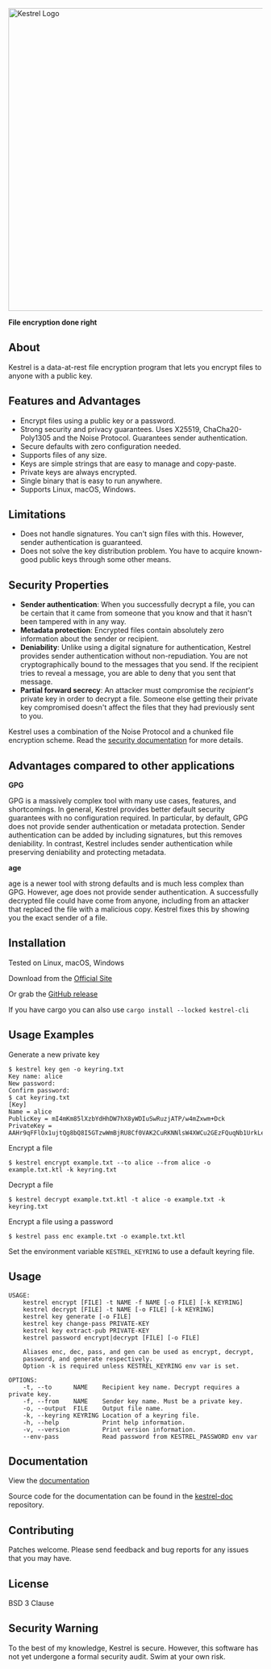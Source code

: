 <p><img src="https://user-images.githubusercontent.com/13957897/149721971-bdd844e6-0a9d-43fa-9205-04a8daa9fab6.png" alt="Kestrel Logo" width="600"></p>

**File encryption done right**

## About

Kestrel is a data-at-rest file encryption program that lets you encrypt files
to anyone with a public key.


## Features and Advantages

- Encrypt files using a public key or a password.
- Strong security and privacy guarantees. Uses X25519, ChaCha20-Poly1305
  and the Noise Protocol. Guarantees sender authentication.
- Secure defaults with zero configuration needed.
- Supports files of any size.
- Keys are simple strings that are easy to manage and copy-paste.
- Private keys are always encrypted.
- Single binary that is easy to run anywhere.
- Supports Linux, macOS, Windows.


## Limitations

- Does not handle signatures. You can't sign files with this. However,
  sender authentication is guaranteed.
- Does not solve the key distribution problem. You have to acquire
  known-good public keys through some other means.


## Security Properties

- **Sender authentication**: When you successfully decrypt a file, you can be
  certain that it came from someone that you know and that it hasn't been
  tampered with in any way.
- **Metadata protection**: Encrypted files contain absolutely zero information
  about the sender or recipient.
- **Deniability**: Unlike using a digital signature for authentication, Kestrel
  provides sender authentication without non-repudiation. You are not
  cryptographically bound to the messages that you send. If the recipient tries
  to reveal a message, you are able to deny that you sent that message.
- **Partial forward secrecy**: An attacker must compromise the _recipient's_
  private key in order to decrypt a file. Someone else getting their private
  key compromised doesn't affect the files that they had previously sent to you.

Kestrel uses a combination of the Noise Protocol and a chunked file encryption
scheme. Read the [security documentation](https://getkestrel.com/docs/security-information.html)
for more details.


## Advantages compared to other applications

**GPG**

GPG is a massively complex tool with many use cases, features, and shortcomings.
In general, Kestrel provides better default security guarantees with no
configuration required. In particular, by default, GPG does not provide sender
authentication or metadata protection. Sender authentication can be
added by including signatures, but this removes deniability. In contrast,
Kestrel includes sender authentication while preserving deniability and
protecting metadata.

**age**

age is a newer tool with strong defaults and is much less complex than GPG.
However, age does not provide sender authentication. A successfully decrypted
file could have come from anyone, including from an attacker that replaced the
file with a malicious copy. Kestrel fixes this by showing you the exact sender
of a file.

## Installation

Tested on Linux, macOS, Windows

Download from the [Official Site](https://getkestrel.com)

Or grab the [GitHub release](https://github.com/finfet/kestrel/releases/latest)

If you have cargo you can also use `cargo install --locked kestrel-cli`


## Usage Examples

Generate a new private key
```
$ kestrel key gen -o keyring.txt
Key name: alice
New password:
Confirm password:
$ cat keyring.txt
[Key]
Name = alice
PublicKey = mI4mKm85lXzbYdHhDW7hX8yWDIuSwRuzjATP/w4mZxwm+Dck
PrivateKey = AAHr9qFFlOx1ujtQg8bQ8I5GTzwWmBjRU8Cf0VAK2CuRKNNlsW4XWCu2GEzFQuqNb1UrkLev7+Qn9OgS5xwVOR3j
```

Encrypt a file
```
$ kestrel encrypt example.txt --to alice --from alice -o example.txt.ktl -k keyring.txt
```

Decrypt a file
```
$ kestrel decrypt example.txt.ktl -t alice -o example.txt -k keyring.txt
```

Encrypt a file using a password
```
$ kestrel pass enc example.txt -o example.txt.ktl
```

Set the environment variable `KESTREL_KEYRING` to use a default keyring file.

## Usage

```
USAGE:
    kestrel encrypt [FILE] -t NAME -f NAME [-o FILE] [-k KEYRING]
    kestrel decrypt [FILE] -t NAME [-o FILE] [-k KEYRING]
    kestrel key generate [-o FILE]
    kestrel key change-pass PRIVATE-KEY
    kestrel key extract-pub PRIVATE-KEY
    kestrel password encrypt|decrypt [FILE] [-o FILE]

    Aliases enc, dec, pass, and gen can be used as encrypt, decrypt,
    password, and generate respectively.
    Option -k is required unless KESTREL_KEYRING env var is set.

OPTIONS:
    -t, --to      NAME    Recipient key name. Decrypt requires a private key.
    -f, --from    NAME    Sender key name. Must be a private key.
    -o, --output  FILE    Output file name.
    -k, --keyring KEYRING Location of a keyring file.
    -h, --help            Print help information.
    -v, --version         Print version information.
    --env-pass            Read password from KESTREL_PASSWORD env var
```

## Documentation

View the [documentation](https://getkestrel.com/docs/)

Source code for the documentation can be found in the
[kestrel-doc](https://github.com/finfet/kestrel-doc) repository.


## Contributing

Patches welcome. Please send feedback and bug reports for any issues that
you may have.


## License

BSD 3 Clause


## Security Warning

To the best of my knowledge, Kestrel is secure. However, this software has
not yet undergone a formal security audit. Swim at your own risk.
